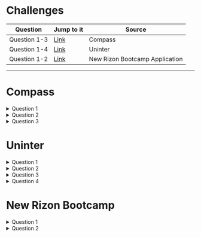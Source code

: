 # Challenges


| Question   | Jump to it                                                              | Source |
|------------|-------------------------------------------------------------------------|--------|
|Question 1-3| [Link](https://github.com/VazLucas/leetcode-challenges#compass)         | Compass|
|Question 1-4| [Link](https://github.com/VazLucas/leetcode-challenges#uninter)         | Uninter|
|Question 1-2| [Link](https://github.com/VazLucas/leetcode-challenges#new-rizon-bootcamp) | New Rizon Bootcamp Application |


___
# Compass

<details> <summary> Question 1 </summary>
  
> Main language: JAVA
> Must output the student name that failed in the class respecting the number of problems solved and the name ordered alphabetically

> **First tiebraker** => number of problems solved
>
> **Second tiebraker** => last name alphabetically sorted

<details> <summary> How to solve it </summary>

- Create one **Array List** to store the students' name and another one to store how many problems were solved;
  - With an Array List will be easier <u> remove data</u>, <u> add data</u> and <u>comparing it</u>. The methods most used in the code.
  ~~~java
  ArrayList<Integer> problemSolved = new ArrayList<Integer>();
  ArrayList<String> studentsName = new ArrayList<String>();
  ~~~
- Instantiate a **Scanner Class** to receive the data input;
  ~~~java
   Scanner source = new Scanner(System.in);
  ~~~
  - With a loop that could be a **for** because we already know the number of students, each of them will be inserted in a different line, we will add:
    - Every single integer with the method <u>.nextInt()</u> (of the Scanner Class) to the problems Array List;
    - Every single string with the method <u>.next()</u> (of the Scanner Class)  to the students name Array List;
    ~~~java
    for (int i = 0; i < studentsQuantity; i++) {
    studentsName.add(source.next());
    problemSolved.add(source.nextInt());
    }
    ~~~
    - HERE COMES THE MAGIC, respecting the tiebreakers:
      - Using the **j** and **i** variables, the code will compare the values in the indexes that **j** and **i** points to
      ~~~java
      for (int j = problemSolved.size() - 1, i = 0; j > 0; j--)
      ~~~
      - The first if statement will remove from students name Array List and from the problems solved Array List the value in the **i** index if it is greater than the value in the **j** index 
      ~~~java
      if (problemSolved.get(i) > problemSolved.get(j)) {
      problemSolved.remove(i);
      studentsName.remove(i);
      }
      ~~~
      - In line 22, if the value in the **i** index is lower than the value in the **j** index, the values in the **j** index will be removed from both Array Lists.
      ~~~java
      else if (problemSolved.get(i) < problemSolved.get(j)) {
      problemSolved.remove(j);
      studentsName.remove(j);
      }
      ~~~
      - The last and most important, the piece of code below checks if both values (i and j) are equal to each other.
      ~~~java
      else if (Objects.equals(problemSolved.get(i), problemSolved.get(j)))
      ~~~
      - If so, it means that both students got the same number of problems solved, and we will go for the second tiebraker; 
      - The method str1.compareTo(str2) can return 3 distinct values, which can be:
        - An int value of 0 if the string is equal to the other string. 
          - A case which will not happen because there are no homonyms
        ~~~java
        else {
        System.out.println("Both students have the same name");
        break;
        }
        ~~~
        - An int value lower than 0 if the string is lexicographically less than the other string
        ~~~java
        else if (studentsName.get(i).compareTo(studentsName.get(j)) < 0) {
        studentsName.remove(i);
        problemSolved.remove(i);
        }
        ~~~
        - An int value greater than 0 if the string is lexicographically greater than the other string (more characters)
        ~~~java
        else if (studentsName.get(i).compareTo(studentsName.get(j)) < 0) {
        studentsName.remove(i);
        problemSolved.remove(i);
        }
        ~~~
        - At the end, the student with the least number os problems solved and with the last name alphabetically sorted will be printed out
        ~~~java
        System.out.println(studentsName.get(0));
        ~~~
  
</details> 
        
</details>
<details><summary> Question 2 </summary>


> Main language: JAVA
> Must output one of the next messages
> - **"Fun"** => if the amount happy faces is greater than the amount of sad faces
> - **"Neutral"** => if the amount of happy faces is equal than the amount of sad faces
> - **"Sad"** => if the amount of happy faces is lower than the amount of happy faces

<details> <summary>How to solve it </summary>
  
- Create an **array** (_elements_) to store each element from the **string** (_line_) separated by whitespaces using the method **.split( )**;
- Instatiate a Scanner Class to read the input;
- With a **string** (_line_) store each .nextLine( )
- With two **int** variables
  ~~~java
  Scanner source = new Scanner(System.in);
  String line = source.nextLine();
  String[] elements = line.split(" ");
  int upsetCount = 0, funCount = 0;
  ~~~
- A **for each loop** is used to count how many `":-("` and `":-)"` are on the **array** (_elements_)
  ~~~ java
  for (String word : elements) {
      if (word.equals(":-(")){
          upsetCount++ ;
      } else if (word.equals(":-)")){
          funCount++;
      }
  }
  ~~~
- Finally, an **if statement** to check the numeric values of `upsetCount` and `funCount`;
  ~~~java
  if (upsetCount==funCount){
      System.out.println("Neutral");
  } else if (upsetCount > funCount) {
      System.out.println("Upset");
  } else {
      System.out.println("Fun");
  }
  ~~~
</details>
  
 
</details>

<details><summary> Question 3 </summary>

 

> Must output the result of an equation
>
> Main language: JAVA

<details> <summary> How to solve it </summary>

- Instantiate a **Scanner** Class to read the input;
- Create an **array**(_results_) to store each equation's result and then print it out 
~~~ java
Scanner source = new Scanner(System.in);
int result = 0;
List<Integer> results = new ArrayList<>();
int k = 1;;
~~~ 
- A **while** loop to run through every line
~~~ java
while (source.hasNext())
~~~ 
- Some **if statement** to check how many number are on the input and if it respects the constraints
~~~java
if (operandsQuantity < 1 || operandsQuantity > 100) {
break;
}
if (operandsQuantity != 0) {
String equation = source.next();
~~~~
- This particular for loop was made to store the signs presented in the equationOperator.
~~~java
for (int i = 0; i < equationFormatted.length(); i++) {
      equationOperator.add(equationFormatted.charAt(i));
      }
~~~
- Another if statement to check other constraints related to the numbers of operands and how many of them were inserted
~~~java
if (operandsQuantity < equationCounter.size()) {
System.out.println("Exceeded number of operands, you must have inserted " + operandsQuantity + " operands");

} else if (operandsQuantity > equationCounter.size()) {
System.out.println("You must have inserted " + operandsQuantity + " operands");
~~~
- The last part of the code was developed to add or to subtract the value of the result
- Then this value is stored in the array(results)
~~~java
} else{
for(int j=0;j<equationCounter.size();j++){
if(equationOperator.get(j).hashCode()=="-".hashCode()){

result=result-Integer.parseInt((String)equationCounter.get(j));

}else{
result=Integer.parseInt((String)equationCounter.get(j))+result;
}

}
results.add(result);
}
~~~

- A **for each loop** to print each result stored in the **array**(_results_)
~~~java
for (int i : results) {
System.out.println("Test: " + k);
System.out.println(i);
k++;
~~~
</details> 

    
</details>
    
# Uninter

<details> <summary> Question 1 </summary>

> Main language: python
> 
> Receive a string and age, the program must output which institution the person should be studying at

<details> <summary> How to solve it </summary>

1. Variables to receive inputs
```python
name = str(input('Please, type a name:'))
age = int(input('Please, type students age: '))
institution = ''
```
2. If conditional to modify institution variable
```python
if age >= 1 and age <= 5:
    institution = 'kindergarten'
elif age >= 6 and age <= 10:
    institution = 'elementary school'
elif age > 10 and age < 15:
    institution = 'middle school'
elif age > 15 and age < 18:
    institution = 'high school
elif age > 18:
    institution = 'college'
```
3. A print method
```python
   print('The student {} is {} years and is in {}' .format(name, age, institution))
```
5. A simple ``if`` conditional to restart the admissions functions or to stop it
```python
end = int(
    input('Type 0 to continue and another value to stop'))
if end != 0:
    print('End of program')
elif end == 0:
    admissions()
```
</details>

</details>  

<details> <summary> Question 2 </summary>
  
> Main language: python
> 
> Receive a string and convert each vowel into a symbol and make every consonant upper case

<details> <summary> How to solve it</summary>
  
1. A for loop is all we need to solve it, but first, we must receive an input as a string:
  
```python
name = str(input('Type a name:'))
```

2. Then each element in that string will be compared within an ``if`` statement:

```python
for i in name:
  if (i == 'a' or i == 'A'):
      convertedName += '@'
  elif (i == 'e' or i == 'E'):
      convertedName += '&'
  elif (i == 'o' or i == 'O'):
      convertedName += '#'
  elif (i == 'i' or i == 'I'):
      convertedName += '!'
  elif (i == 'u' or i == 'U'):
      convertedName += '*'
  else:
      convertedName += i
```

3. As you can see, if the letter is not a vowel it will be added to the variable ``y``. Then just print it:

```python
print(convertedName.upper())
```

</details>
</details>
 
<details> <summary> Question 3 </summary>
  
> Main language: python
> 
> Create an Animal's Hotels game


<details> <summary> How to solve it</summary>

1. Instructions and the first stage
```python
print("Welcome to Animal's Hotels game")
print('Your mission to allocate the guests:')
print('Dog can not be next to a cat')
print('Dog can not be next to a bone!)
print('Cat can not be next to a rat.')
print('Rat can not be next to a cheese.')
print('Unavaible room already have a guest')
print('G – cat')
print('C – dog')
print('R – rat')
print('O – bone')
print('Q – cheese')
print('* - unavailable room')
print('- - available room')
print('           ----------------(First stage)--------------       ')
print('           ----------------Good luck--------------       ')
print('first, allocate the cat and the rat')

print('[ * | * | - | G ]')
print('[ R | - | * | * ]')

rat = int(input('in what room you want to put the rat? '))
cat = int(input('in what room you want to put  cat? '))
```

2. If the player matched his input with the correct answer, the next stage shows up
```python
if (rat == 6 and cat == 3):

  print('congrats, you made it!')

  print('            ----------------(stage 2)--------------       ')

  print('In this stage you must alocate a dog, a bone and another dog')

  print('[ - | * | * | * ]')
  print('[ * | C | - | - ]')

  dog1 = int(input('in what room you want to put the first dog? '))
  bone = int(input('in what room you want to put the bone? '))
  dog2 = int(input('in what room you want to put the second dog? '))
```
3. Then the third stage comes in the same strategy
```python
if ((bone == 1 and dog1 == 7 and dog2 == 8) or (bone == 1 and dog1 == 8 and dog2 == 7)):
  print('congrats, you made it!')
  print('            ----------------(stage 3)--------------       ')
  print('Now your missions is to put a cat, a bone and a rat. ')

  print('[ - | * | * | * ]')
  print('[ - | G | - | * ]')

  cat = int(input('where do you want to put  cat? '))
  bone = int(input('where do you want to put bone? '))
  rat = int(input('and the rat? '))
```
4. The next stages are always confirming the previous round's answers. The last and final stage!
```python
if (rat == 1 and bone == 5 and cat == 7):
  print('                    congrats, you made it!            ')
  print('            ----------------(stage 4)--------------       ')

  print('Now your mission is to alocate two cheeses and a bone')
  print('[ - | - | - | * ]')
  print('[ * | R | * | * ]')

  cheese = int(input('where do you want to put the  first cheese? '))
  bone = int(input('where do you want to put the bone? '))
  cheese2 = int(input('And the last cheese? '))

  if ((bone == 2 and cheese == 3 and cheese2 == 1) or (bone == 2 and cheese == 1 and cheese2 == 3)):
      print('------congrats, you won!------')
```

5. The previous rounds end with these ``else's``
```python
            else:
                print('GAME OVER!!')
        else:
            print('GAME OVER!!')
    else:
        print('GAME OVER!!')
else:
    print('GAME OVER!!')
````
</details>  
  
</details>
<details> <summary> Question 4 </summary>

> Main language: python
> 
> Receive a subscription and show it

<details> <summary> How to solve it</summary>

1. Function to define a voucher number and receive some person's parameters
```python
def subscription():
    number = randint(100, 400)
    person['Voucher'] = number
    voucherlist.append(number)
    if len(set(voucherlist)) == len(voucherlist):
        print('This is your voucher: {}' .format(number))
        person['Name'] = input('What is your name?')
        person['Phone'] = input('What is your phone?')
        person['Email'] = input('What is your email?')
        person['Course'] = input('What course?')
        detail()

        subscribed.append(person.copy())
        del mysub[:]
        mysub.append(person)
    else:
        detail()
        print("Voucher invalid, restart")
        detail()
        start()
```
2. Function to start the application as a menu

```python
def start():

    print('choose 1 to make a new subscription')
    print('choose 2 to show the subscription list')
    print('choose 3 to show your subscription')
    print('choose 0 to end the program')
    choose = input('Type your choice')
    detail()
    if choose == '1':
        subscription()
        start()

    elif choose == '2':
        if not subscribed:

            print('No subscriptions')
            detail()
            start()
        else:
            print(*subscribed, sep='\n')
            detail()
            start()
    elif choose == '0':
        print('Program closed')

    elif choose == '3':
        if not mysub:
            print('Subscription not made')
            detail()
            start()
        else:
            print(mysub)
        detail()
        start()
    else:
        print('Invalid option. Please, select 1, 2 or 0')
        detail()
        start()
```

</details>  
</details>

# New Rizon Bootcamp

<details> <summary> Question 1 </summary>

> Main language: python
>
> Find the nth triangular number and print a geometric view of it

<details><summary> How to solve it</summary>

1. The Gauss method to find out the triangular number

   $(nth + (nth^2))/2$

2. A `while` loop to print each line of the equilateral triangle, starting always with the `nth` term decreasing one at each line until we get to `nth=1`

   ```python
        while nth > 0:
            print("°" * nth, sep=' ')
            nth -= 1
   ```

</details>
</details>

<details> <summary> Question 2 </summary>

> Main language: python
>
> Print a matrix of 0s and 1s with a determined number of columns and lines

<details><summary> How to solve it</summary>

1. We will use some `for` statements as well as `if` statements to tell the code which line and character to print.

   1. The first is this and it controls how many will be printed respecting the previous lines input

   ```python
       for i in range(0, lines):
   ```

2. With the modulus operator in line 7, we check if the i's remaining number after divided by 2 is equal to 0, if it is so we will check if the j's remaining number after dividied by 2 is equal to 0.

```python
    if i % 2 == 0:
        for j in range(0, columns):
            if j % 2 == 0:
                print('1', sep='', end='')
            else:
                print('0', sep='', end='')
        print()
```

3. Then, if the first `if` statement is not satisfied, we get into the `else`

```python
        else:
            for j in range(0, columns):
                if j % 2 != 0:
                    print('1', sep='', end='')
                else:
                    print('0', sep='', end='')
            print()
```

</details>
</details>
